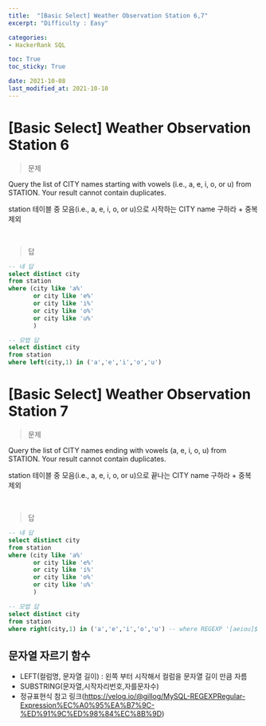 ```yaml
---
title:  "[Basic Select] Weather Observation Station 6,7"
excerpt: "Difficulty : Easy"

categories:
- HackerRank SQL

toc: True
toc_sticky: True

date: 2021-10-08
last_modified_at: 2021-10-10
---
```


# [Basic Select] Weather Observation Station 6

> 문제

Query the list of CITY names starting with vowels (i.e., a, e, i, o, or u) from STATION. Your result cannot contain duplicates.

station 테이블 중 모음(i.e., a, e, i, o, or u)으로 시작하는 CITY name 구하라 + 중복 제외


<br>

> 답

```sql
-- 내 답
select distinct city
from station
where (city like 'a%' 
       or city like 'e%'
       or city like 'i%'
       or city like 'o%'
       or city like 'u%'
       )

-- 모법 답
select distinct city
from station
where left(city,1) in ('a','e','i','o','u')
```

# [Basic Select] Weather Observation Station 7

> 문제

Query the list of CITY names ending with vowels (a, e, i, o, u) from STATION. Your result cannot contain duplicates.

station 테이블 중 모음(i.e., a, e, i, o, or u)으로 끝나는 CITY name 구하라 + 중복 제외


<br>

> 답

```sql
-- 내 답
select distinct city
from station
where (city like 'a%' 
       or city like 'e%'
       or city like 'i%'
       or city like 'o%'
       or city like 'u%'
       )

-- 모법 답
select distinct city
from station
where right(city,1) in ('a','e','i','o','u') -- where REGEXP '[aeiou]$' -> 정규표현식 사용 가능
```

## 문자열 자르기 함수

- LEFT(컬럼명, 문자열 길이) : 왼쪽 부터 시작해서 컬럼을 문자열 길이 만큼 자름
- SUBSTRING(문자열,시작자리번호,자를문자수)
- 정규표현식 참고 링크(https://velog.io/@gillog/MySQL-REGEXPRegular-Expression%EC%A0%95%EA%B7%9C-%ED%91%9C%ED%98%84%EC%8B%9D)